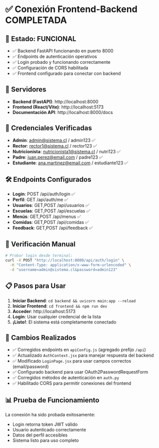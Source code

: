# ✅ Conexión Frontend-Backend COMPLETADA

## 🎯 Estado: FUNCIONAL
- ✅ Backend FastAPI funcionando en puerto 8000
- ✅ Endpoints de autenticación operativos  
- ✅ Login probado y funcionando correctamente
- ✅ Configuración de CORS habilitada
- ✅ Frontend configurado para conectar con backend

## 🚀 Servidores
- **Backend (FastAPI)**: http://localhost:8000
- **Frontend (React/Vite)**: http://localhost:5173
- **Documentación API**: http://localhost:8000/docs

## 🔐 Credenciales Verificadas
- **Admin**: admin@sistema.cl / admin123 ✅
- **Rector**: rector1@sistema.cl / rector123 ✅
- **Nutricionista**: nutricionista1@sistema.cl / nutri123 ✅
- **Padre**: juan.perez@email.com / padre123 ✅
- **Estudiante**: ana.martinez@email.com / estudiante123 ✅

## 🛠️ Endpoints Configurados
- **Login**: POST /api/auth/login ✅
- **Perfil**: GET /api/auth/me ✅
- **Usuarios**: GET,POST /api/usuarios ✅
- **Escuelas**: GET,POST /api/escuelas ✅
- **Menús**: GET,POST /api/menus ✅
- **Comidas**: GET,POST /api/comidas ✅
- **Feedback**: GET,POST /api/feedback ✅

## 🧪 Verificación Manual
```bash
# Probar login desde terminal:
curl -X POST "http://localhost:8000/api/auth/login" \
  -H "Content-Type: application/x-www-form-urlencoded" \
  -d "username=admin@sistema.cl&password=admin123"
```

## 📋 Pasos para Usar
1. **Iniciar Backend**: `cd backend && uvicorn main:app --reload`
2. **Iniciar Frontend**: `cd frontend && npm run dev`
3. **Acceder**: http://localhost:5173
4. **Login**: Usar cualquier credencial de la lista
5. **¡Listo!**: El sistema está completamente conectado

## 🔧 Cambios Realizados
- ✅ Corregidos endpoints en `apiConfig.js` (agregado prefijo `/api`)
- ✅ Actualizado `AuthContext.jsx` para manejar respuesta del backend
- ✅ Modificado `LoginPage.jsx` para usar campos correctos (email/password)
- ✅ Configurado backend para usar OAuth2PasswordRequestForm
- ✅ Corregidos métodos de autenticación en `auth.py`
- ✅ Habilitado CORS para permitir conexiones del frontend

## 📊 Prueba de Funcionamiento
La conexión ha sido probada exitosamente:
- Login retorna token JWT válido
- Usuario autenticado correctamente
- Datos del perfil accesibles
- Sistema listo para uso completo